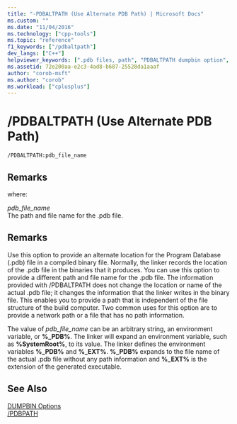 ```yaml
---
title: "-PDBALTPATH (Use Alternate PDB Path) | Microsoft Docs"
ms.custom: ""
ms.date: "11/04/2016"
ms.technology: ["cpp-tools"]
ms.topic: "reference"
f1_keywords: ["/pdbaltpath"]
dev_langs: ["C++"]
helpviewer_keywords: [".pdb files, path", "PDBALTPATH dumpbin option", "-PDBALTPATH dumpbin option", "/PDBALTPATH dumpbin option", "PDB files, path"]
ms.assetid: 72e200aa-e2c3-4ad8-b687-25528da1aaaf
author: "corob-msft"
ms.author: "corob"
ms.workload: ["cplusplus"]
---
```

# /PDBALTPATH (Use Alternate PDB Path)
```  
/PDBALTPATH:pdb_file_name  
```  
  
## Remarks  
 where:  
  
 *pdb_file_name*  
 The path and file name for the .pdb file.  
  
## Remarks  
 Use this option to provide an alternate location for the Program Database (.pdb) file in a compiled binary file. Normally, the linker records the location of the .pdb file in the binaries that it produces. You can use this option to provide a different path and file name for the .pdb file. The information provided with /PDBALTPATH does not change the location or name of the actual .pdb file; it changes the information that the linker writes in the binary file. This enables you to provide a path that is independent of the file structure of the build computer. Two common uses for this option are to provide a network path or a file that has no path information.  
  
 The value of *pdb_file_name* can be an arbitrary string, an environment variable, or **%_PDB%**. The linker will expand an environment variable, such as **%SystemRoot%**, to its value. The linker defines the environment variables **%_PDB%** and **%_EXT%**. **%_PDB%** expands to the file name of the actual .pdb file without any path information and **%_EXT%** is the extension of the generated executable.  
  
## See Also  
 [DUMPBIN Options](../../build/reference/dumpbin-options.md)   
 [/PDBPATH](../../build/reference/pdbpath.md)